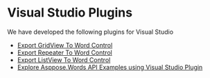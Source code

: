 # Visual Studio Plugins

We have developed the following plugins for Visual Studio

* [Export GridView To Word Control](Aspose.Words.GridViewExport)
* [Export Repeater To Word Control](Aspose.Words.RepeaterExport)
* [Export ListView To Word Control](Aspose.Words.ListViewExport)
* [Explore Asppose.Words API Examples using Visual Studio Plugin](Aspose.Words.VisualStudioPlugin)

